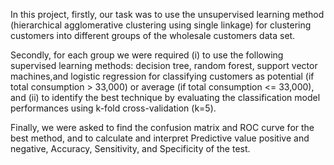 In this project, firstly, our task was to use the unsupervised learning method (hierarchical agglomerative clustering using single linkage)
for clustering customers into different groups of the wholesale customers data set.

Secondly, for each group we were required (i) to use the following supervised learning methods: 
decision tree, random forest, support vector machines,and logistic regression for classifying customers as potential (if total consumption > 33,000) or 
average (if total consumption <= 33,000), and (ii) to identify the best technique by evaluating the classification model performances using k-fold
cross-validation (k=5). 

Finally, we were asked to find the confusion matrix and ROC curve for the best method, and to calculate and interpret
Predictive value positive and negative, Accuracy, Sensitivity, and Specificity of the test.
